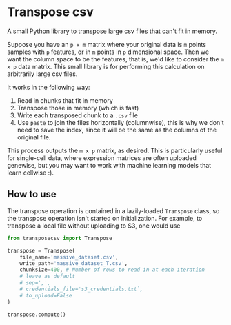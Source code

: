 # Transpose csv
A small Python library to transpose large csv files that can't fit in memory. 

Suppose you have an `p x m` matrix where your original data is `m` points samples with `p` features, or in `m` points in `p` dimensional space. Then we want the column space to be the features, that is, we'd like to consider the `m x p` data matrix. This small library is for performing this calculation on arbitrarily large csv files.

It works in the following way:
1. Read in chunks that fit in memory
2. Transpose those in memory (which is fast)
3. Write each transposed chunk to a `.csv` file
4. Use `paste` to join the files horizontally (columnwise), this is why we don't need to save the index, since it will be the same as the columns of the original file. 

This process outputs the `m x p` matrix, as desired. This is particularly useful for single-cell data, where expression matrices are often uploaded genewise, but you may want to work with machine learning models that learn cellwise :). 

## How to use  
The transpose operation is contained in a lazily-loaded `Transpose` class, so the transpose operation isn't started on initialization. For example, to transpose a local file without uploading to S3, one would use 

```python
from transposecsv import Transpose 

transpose = Transpose(
    file_name='massive_dataset.csv',
    write_path='massive_dataset_T.csv',
    chunksize=400, # Number of rows to read in at each iteration
    # leave as default
    # sep=',',
    # credentials_file='s3_credentials.txt`,
    # to_upload=False
)

transpose.compute()
```
